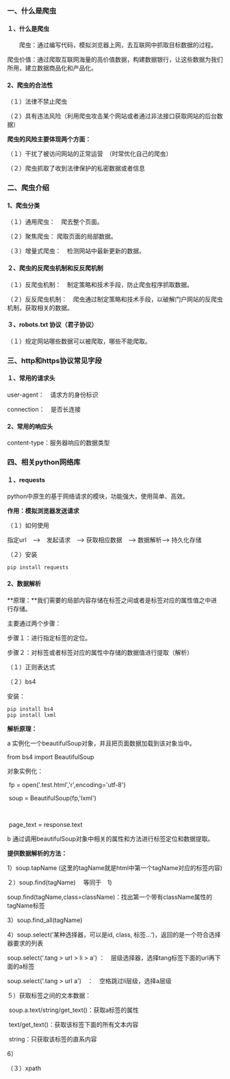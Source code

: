 ### 一、什么是爬虫

#### １、什么是爬虫

　　爬虫：通过编写代码，模拟浏览器上网，去互联网中抓取目标数据的过程。

​		爬虫价值：通过爬取互联网海量的高价值数据，构建数据银行，让这些数据为我们所用，建立数据商品化和产品化。

#### 2、爬虫的合法性

（１）法律不禁止爬虫

（２）具有违法风险（利用爬虫攻击某个网站或者通过非法接口获取网站的后台数据）

**爬虫的风险主要体现两个方面：**

（１）干扰了被访问网站的正常运营　（时常优化自己的爬虫）

（２）爬虫抓取了收到法律保护的私密数据或者信息

### 二、爬虫介绍

#### 1、爬虫分类

（１）通用爬虫：　爬去整个页面。

（２）聚焦爬虫：	爬取页面的局部数据。

（３）增量式爬虫：　检测网站中最新更新的数据。

#### ２、爬虫的反爬虫机制和反反爬机制

（１）反爬虫机制：　制定策略和技术手段，防止爬虫程序抓取数据。

（２）反反爬虫机制：　爬虫通过制定策略和技术手段，以破解门户网站的反爬虫机制，获取相关的数据。

#### ３、robots.txt 协议（君子协议）

（１）规定网站哪些数据可以被爬取，哪些不能爬取。

### 三、http和https协议常见字段

#### １、常用的请求头

user-agent：　请求方的身份标识

connection：　是否长连接

#### 2、常用的响应头

content-type：服务器响应的数据类型

### 四、相关python网络库

#### １、requests

python中原生的基于网络请求的模块，功能强大，使用简单、高效。

**作用：模拟浏览器发送请求**

（１）如何使用

指定url　——>　发起请求　——> 获取相应数据　——> 数据解析——> 持久化存储

（２）安装

```
pip install requests
```

#### 2、数据解析

**原理：**我们需要的局部内容存储在标签之间或者是标签对应的属性值之中进行存储。

主要通过两个步骤：

步骤１：进行指定标签的定位。

步骤２：对标签或者标签对应的属性中存储的数据值进行提取（解析）

（１）正则表达式

（２）bs4

安装：

```
pip install bs4
pip install lxml
```



**解析原理：**

a 实例化一个beautifulSoup对象，并且把页面数据加载到该对象当中。

from bs4 import BeautifulSoup

对象实例化：

​		fp = open('.test.html','r',encoding='utf-8')

​		soup = BeautifulSoup(fp,'lxml')

​		

​		page_text = response.text

b 通过调用beautifulSoup对象中相关的属性和方法进行标签定位和数据提取。

**提供数据解析的方法：**

1）soup.tapName (这里的tagName就是html中第一个tagName对应的标签内容)

２）soup.find(tagName) 　等同于　1)

soup.find(tagName,class=className)：找出第一个带有className属性的tagName标签

3）soup.find_all(tagName)

4）soup.select(’某种选择器，可以是id, class, 标签...‘)，返回的是一个符合选择器要求的列表

soup.select('.tang > url > li > a')	：　层级选择器，选择tang标签下面的url再下面的a标签

soup.select('.tang > url a')　：　空格跳过li层级，选择a层级

５）获取标签之间的文本数据：

​	soup.a.text/string/get_text()：获取a标签的属性

​	text/get_text()：获取该标签下面的所有文本内容

​	string：只获取该标签的直系内容

6）

（３）xpath